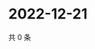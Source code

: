 # 2022-12-21

共 0 条

<!-- BEGIN WEIBO -->
<!-- 最后更新时间 Wed Dec 21 2022 05:11:58 GMT+0800 (China Standard Time) -->

<!-- END WEIBO -->
